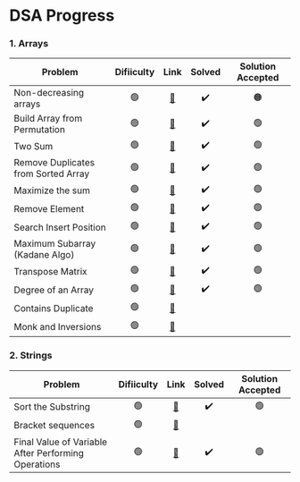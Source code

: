 # DSA Progress

### 1. Arrays
| Problem                |Difiiculty| Link           | Solved | Solution Accepted |
| ---------------------- |:-------------:|:-------------:|:-------------:|:-------------:|
| Non-decreasing arrays  |🟢| [🔗](https://www.hackerearth.com/practice/data-structures/arrays/1-d/practice-problems/algorithm/make-it-non-decreasing-7d3391fd/) |✔️|🟠|
| Build Array from Permutation  |🟢| [🔗](https://leetcode.com/problems/build-array-from-permutation/) |✔️|🟢|
| Two Sum  |🟢| [🔗](https://leetcode.com/problems/two-sum/) |✔️|🟢|
| Remove Duplicates from Sorted Array  |🟢| [🔗](https://leetcode.com/problems/remove-duplicates-from-sorted-array/) |✔️|🟢|
| Maximize the sum  |🟢| [🔗](https://www.hackerearth.com/practice/data-structures/arrays/1-d/practice-problems/algorithm/maximize-sum-0423b95e/) |✔️|🟢|
| Remove Element  |🟢| [🔗](https://leetcode.com/problems/remove-element/) |✔️|🟢|
| Search Insert Position  |🟢| [🔗](https://leetcode.com/problems/search-insert-position/) |✔️|🟢|
| Maximum Subarray (Kadane Algo) |🟢| [🔗](https://leetcode.com/problems/maximum-subarray/) |✔️|🟢|
| Transpose Matrix  |🟢| [🔗](https://www.hackerearth.com/practice/data-structures/arrays/multi-dimensional/tutorial/) |✔️|🟢|
| Degree of an Array |🟢| [🔗](https://leetcode.com/problems/degree-of-an-array/) |✔️|🟢|
| Contains Duplicate |🟢| [🔗](https://leetcode.com/problems/contains-duplicate/) |||
| Monk and Inversions |🟢| [🔗](https://www.hackerearth.com/practice/codemonk/) |||


### 2. Strings
| Problem                |Difiiculty| Link           | Solved | Solution Accepted |
| ---------------------- |:-------------:|:-------------:|:-------------:|:-------------:|
| Sort the Substring  |🟢| [🔗](https://www.hackerearth.com/practice/algorithms/string-algorithm/basics-of-string-manipulation/tutorial/) |✔️|🟢|
| Bracket sequences  |🟢| [🔗](https://www.hackerearth.com/practice/data-structures/arrays/1-d/practice-problems/algorithm/bracket-sequence-1-40eab940/) |||
| Final Value of Variable After Performing Operations  |🟢| [🔗](https://leetcode.com/problems/final-value-of-variable-after-performing-operations/) |✔️|🟢|
